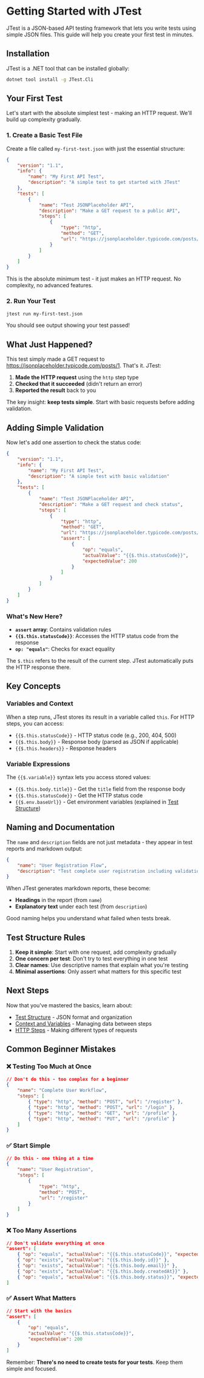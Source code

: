 # Getting Started with JTest

JTest is a JSON-based API testing framework that lets you write tests using simple JSON files. This guide will help you create your first test in minutes.

## Installation

JTest is a .NET tool that can be installed globally:

```bash
dotnet tool install -g JTest.Cli
```

## Your First Test

Let's start with the absolute simplest test - making an HTTP request. We'll build up complexity gradually.

### 1. Create a Basic Test File

Create a file called `my-first-test.json` with just the essential structure:

```json
{
    "version": "1.1",
    "info": {
        "name": "My First API Test",
        "description": "A simple test to get started with JTest"
    },
    "tests": [
        {
            "name": "Test JSONPlaceholder API",
            "description": "Make a GET request to a public API",
            "steps": [
                {
                    "type": "http",
                    "method": "GET",
                    "url": "https://jsonplaceholder.typicode.com/posts/1"
                }
            ]
        }
    ]
}
```

This is the absolute minimum test - it just makes an HTTP request. No complexity, no advanced features.

### 2. Run Your Test

```bash
jtest run my-first-test.json
```

You should see output showing your test passed!

## What Just Happened?

This test simply made a GET request to https://jsonplaceholder.typicode.com/posts/1. That's it. JTest:

1. **Made the HTTP request** using the `http` step type
2. **Checked that it succeeded** (didn't return an error)
3. **Reported the result** back to you

The key insight: **keep tests simple**. Start with basic requests before adding validation.

## Adding Simple Validation

Now let's add one assertion to check the status code:

```json
{
    "version": "1.1",
    "info": {
        "name": "My First API Test",
        "description": "A simple test with basic validation"
    },
    "tests": [
        {
            "name": "Test JSONPlaceholder API",
            "description": "Make a GET request and check status",
            "steps": [
                {
                    "type": "http",
                    "method": "GET",
                    "url": "https://jsonplaceholder.typicode.com/posts/1",
                    "assert": [
                        {
                            "op": "equals",
                            "actualValue": "{{$.this.statusCode}}",
                            "expectedValue": 200
                        }
                    ]
                }
            ]
        }
    ]
}
```

### What's New Here?

- **`assert` array**: Contains validation rules
- **`{{$.this.statusCode}}`**: Accesses the HTTP status code from the response
- **`op: "equals"`**: Checks for exact equality

The `$.this` refers to the result of the current step. JTest automatically puts the HTTP response there.

## Key Concepts

### Variables and Context

When a step runs, JTest stores its result in a variable called `this`. For HTTP steps, you can access:
- `{{$.this.statusCode}}` - HTTP status code (e.g., 200, 404, 500)
- `{{$.this.body}}` - Response body (parsed as JSON if applicable)
- `{{$.this.headers}}` - Response headers

### Variable Expressions

The `{{$.variable}}` syntax lets you access stored values:
- `{{$.this.body.title}}` - Get the `title` field from the response body
- `{{$.this.statusCode}}` - Get the HTTP status code
- `{{$.env.baseUrl}}` - Get environment variables (explained in [Test Structure](02-test-structure.md))

## Naming and Documentation

The `name` and `description` fields are not just metadata - they appear in test reports and markdown output:

```json
{
    "name": "User Registration Flow",
    "description": "Test complete user registration including validation"
}
```

When JTest generates markdown reports, these become:
- **Headings** in the report (from `name`)
- **Explanatory text** under each test (from `description`)

Good naming helps you understand what failed when tests break.

## Test Structure Rules

1. **Keep it simple**: Start with one request, add complexity gradually
2. **One concern per test**: Don't try to test everything in one test
3. **Clear names**: Use descriptive names that explain what you're testing
4. **Minimal assertions**: Only assert what matters for this specific test

## Next Steps

Now that you've mastered the basics, learn about:
- [Test Structure](02-test-structure.md) - JSON format and organization
- [Context and Variables](03-context-and-variables.md) - Managing data between steps
- [HTTP Steps](steps/http-step.md) - Making different types of requests

## Common Beginner Mistakes

### ❌ Testing Too Much at Once
```json
// Don't do this - too complex for a beginner
{
    "name": "Complete User Workflow",
    "steps": [
        { "type": "http", "method": "POST", "url": "/register" },
        { "type": "http", "method": "POST", "url": "/login" },
        { "type": "http", "method": "GET", "url": "/profile" },
        { "type": "http", "method": "PUT", "url": "/profile" }
    ]
}
```

### ✅ Start Simple
```json
// Do this - one thing at a time
{
    "name": "User Registration",
    "steps": [
        {
            "type": "http",
            "method": "POST",
            "url": "/register"
        }
    ]
}
```

### ❌ Too Many Assertions
```json
// Don't validate everything at once
"assert": [
    { "op": "equals", "actualValue": "{{$.this.statusCode}}", "expectedValue": 200 },
    { "op": "exists", "actualValue": "{{$.this.body.id}}" },
    { "op": "exists", "actualValue": "{{$.this.body.email}}" },
    { "op": "exists", "actualValue": "{{$.this.body.createdAt}}" },
    { "op": "equals", "actualValue": "{{$.this.body.status}}", "expectedValue": "active" }
]
```

### ✅ Assert What Matters
```json
// Start with the basics
"assert": [
    {
        "op": "equals",
        "actualValue": "{{$.this.statusCode}}",
        "expectedValue": 200
    }
]
```

Remember: **There's no need to create tests for your tests**. Keep them simple and focused.